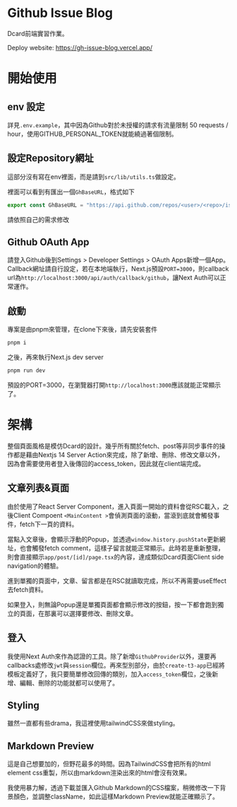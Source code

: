 # Github Issue Blog

Dcard前端實習作業。

Deploy website: https://gh-issue-blog.vercel.app/

# 開始使用

## env 設定

詳見`.env.example`，其中因為Github對於未授權的請求有流量限制 50 requests / hour，使用GITHUB_PERSONAL_TOKEN就能繞過著個限制。

## 設定Repository網址

這部分沒有寫在env裡面，而是請到`src/lib/utils.ts`做設定。

裡面可以看到有匯出一個`GhBaseURL`，格式如下

```js
export const GhBaseURL = "https://api.github.com/repos/<user>/<repo>/issues"
```

請依照自己的需求修改

## Github OAuth App

請登入Github後到Settings > Developer Settings > OAuth Apps新增一個App。
Callback網址請自行設定，若在本地端執行，Next.js預設`PORT=3000`，則callback url為`http://localhost:3000/api/auth/callback/github`，讓Next Auth可以正常運作。

## 啟動

專案是由pnpm來管理，在clone下來後，請先安裝套件

```bash
pnpm i
```

之後，再來執行Next.js dev server

```bash
pnpm run dev
```

預設的PORT=3000，在瀏覽器打開`http://localhost:3000`應該就能正常顯示了。

# 架構

整個頁面風格是模仿Dcard的設計。幾乎所有關於fetch、post等非同步事件的操作都是藉由Nextjs 14 Server Action來完成，除了新增、刪除、修改文章以外，因為會需要使用者登入後傳回的access_token，因此就在client端完成。

## 文章列表&頁面

由於使用了React Server Component，進入頁面一開始的資料會從RSC載入，之後Client Compoent `<MainContent >`會偵測頁面的滾動，當滾到底就會觸發事件，fetch下一頁的資料。

當點入文章後，會顯示浮動的Popup，並透過`window.history.pushState`更新網址，也會觸發fetch comment，這樣子留言就能正常顯示。此時若是重新整理，則會直接顯示`app/post/[id]/page.tsx`的內容，達成類似Dcard頁面Client side navigation的體驗。

進到單獨的頁面中，文章、留言都是在RSC就讀取完成，所以不再需要useEffect去fetch資料。

如果登入，則無論Popup還是單獨頁面都會顯示修改的按鈕，按一下都會跑到獨立的頁面，在那裏可以選擇要修改、刪除文章。

## 登入

我使用Next Auth來作為認證的工具。除了新增`GithubProvider`以外，還要再callbacks處修改`jwt`與`session`欄位。再來型別部分，由於`create-t3-app`已經將模板定義好了，我只要簡單修改回傳的類別，加入`access_token`欄位，之後新增、編輯、刪除的功能就都可以使用了。

## Styling

雖然一直都有些drama，我這裡使用tailwindCSS來做styling。

## Markdown Preview

這是自己想要加的，但野花最多的時間。因為TailwindCSS會把所有的html element css重製，所以由markdown渲染出來的html會沒有效果。

我使用暴力解，透過下載並匯入Github Markdown的CSS檔案，稍微修改一下背景顏色，並調整className，如此這樣Markdown Preview就能正確顯示了。
